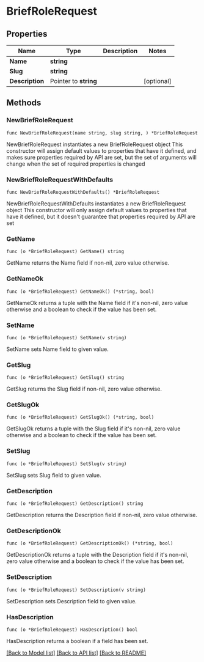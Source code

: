 # BriefRoleRequest

## Properties

Name | Type | Description | Notes
------------ | ------------- | ------------- | -------------
**Name** | **string** |  | 
**Slug** | **string** |  | 
**Description** | Pointer to **string** |  | [optional] 

## Methods

### NewBriefRoleRequest

`func NewBriefRoleRequest(name string, slug string, ) *BriefRoleRequest`

NewBriefRoleRequest instantiates a new BriefRoleRequest object
This constructor will assign default values to properties that have it defined,
and makes sure properties required by API are set, but the set of arguments
will change when the set of required properties is changed

### NewBriefRoleRequestWithDefaults

`func NewBriefRoleRequestWithDefaults() *BriefRoleRequest`

NewBriefRoleRequestWithDefaults instantiates a new BriefRoleRequest object
This constructor will only assign default values to properties that have it defined,
but it doesn't guarantee that properties required by API are set

### GetName

`func (o *BriefRoleRequest) GetName() string`

GetName returns the Name field if non-nil, zero value otherwise.

### GetNameOk

`func (o *BriefRoleRequest) GetNameOk() (*string, bool)`

GetNameOk returns a tuple with the Name field if it's non-nil, zero value otherwise
and a boolean to check if the value has been set.

### SetName

`func (o *BriefRoleRequest) SetName(v string)`

SetName sets Name field to given value.


### GetSlug

`func (o *BriefRoleRequest) GetSlug() string`

GetSlug returns the Slug field if non-nil, zero value otherwise.

### GetSlugOk

`func (o *BriefRoleRequest) GetSlugOk() (*string, bool)`

GetSlugOk returns a tuple with the Slug field if it's non-nil, zero value otherwise
and a boolean to check if the value has been set.

### SetSlug

`func (o *BriefRoleRequest) SetSlug(v string)`

SetSlug sets Slug field to given value.


### GetDescription

`func (o *BriefRoleRequest) GetDescription() string`

GetDescription returns the Description field if non-nil, zero value otherwise.

### GetDescriptionOk

`func (o *BriefRoleRequest) GetDescriptionOk() (*string, bool)`

GetDescriptionOk returns a tuple with the Description field if it's non-nil, zero value otherwise
and a boolean to check if the value has been set.

### SetDescription

`func (o *BriefRoleRequest) SetDescription(v string)`

SetDescription sets Description field to given value.

### HasDescription

`func (o *BriefRoleRequest) HasDescription() bool`

HasDescription returns a boolean if a field has been set.


[[Back to Model list]](../README.md#documentation-for-models) [[Back to API list]](../README.md#documentation-for-api-endpoints) [[Back to README]](../README.md)


